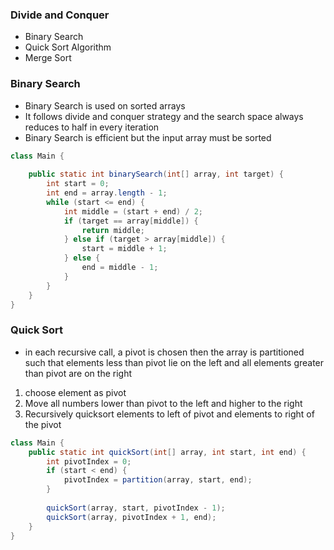 ### Divide and Conquer
- Binary Search
- Quick Sort Algorithm
- Merge Sort


### Binary Search
- Binary Search is used on sorted arrays
- It follows divide and conquer strategy and the search space always reduces to half in every iteration
- Binary Search is efficient but the input array must be sorted

```java
class Main {
    
    public static int binarySearch(int[] array, int target) {
        int start = 0;
        int end = array.length - 1;
        while (start <= end) {
            int middle = (start + end) / 2;
            if (target == array[middle]) {
                return middle;
            } else if (target > array[middle]) {
                start = middle + 1;
            } else {
                end = middle - 1;
            }
        }
    }
}
```

### Quick Sort
- in each recursive call, a pivot is chosen then the array is partitioned such that elements less
than pivot lie on the left and all elements greater than pivot are on the right
1. choose element as pivot
2. Move all numbers lower than pivot to the left and higher to the right
3. Recursively quicksort elements to left of pivot and elements to right of the pivot


```java
class Main {
    public static int quickSort(int[] array, int start, int end) {
        int pivotIndex = 0;
        if (start < end) {
            pivotIndex = partition(array, start, end);
        }
        
        quickSort(array, start, pivotIndex - 1);
        quickSort(array, pivotIndex + 1, end);
    }
}
```



